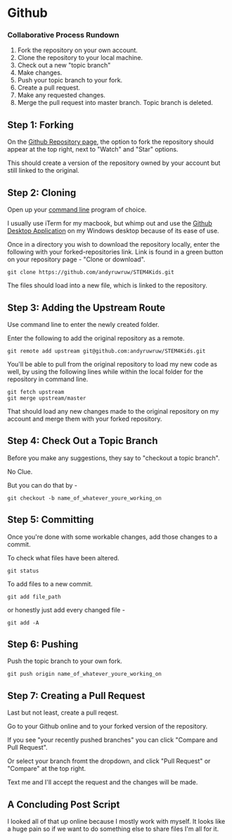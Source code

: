 # Github

### Collaborative Process Rundown

1. Fork the repository on your own account.
2. Clone the repository to your local machine.
3. Check out a new "topic branch"
4. Make changes.
5. Push your topic branch to your fork.
6. Create a pull request.
7. Make any requested changes.
8. Merge the pull request into master branch. Topic branch is deleted. 

## Step 1: Forking

On the [Github Repository page](https://github.com/andyruwruw/STEM4Kids), the option to fork the repository should appear at the top right, next to "Watch" and "Star" options.

This should create a version of the repository owned by your account but still linked to the original.

## Step 2: Cloning

Open up your [command line](./commandprompt.md) program of choice.

I usually use iTerm for my macbook, but whimp out and use the [Github Desktop Application](https://desktop.github.com/) on my Windows desktop because of its ease of use.

Once in a directory you wish to download the repository locally, enter the following with your forked-repositories link. Link is found in a green button on your repository page - "Clone or download".

```
git clone https://github.com/andyruwruw/STEM4Kids.git
```

The files should load into a new file, which is linked to the repository.

## Step 3: Adding the Upstream Route

Use command line to enter the newly created folder.

Enter the following to add the original repository as a remote.

```
git remote add upstream git@github.com:andyruwruw/STEM4Kids.git
```

You'll be able to pull from the original repository to load my new code as well, by using the following lines while within the local folder for the repository in command line.

```
git fetch upstream
git merge upstream/master
```

That should load any new changes made to the original repository on my account and merge them with your forked repository.

## Step 4: Check Out a Topic Branch

Before you make any suggestions, they say to "checkout a topic branch".

No Clue.

But you can do that by -

```
git checkout -b name_of_whatever_youre_working_on
```

## Step 5: Committing

Once you're done with some workable changes, add those changes to a commit.

To check what files have been altered.
```
git status
```
To add files to a new commit.
```
git add file_path
```
or honestly just add every changed file -
```
git add -A
```

## Step 6: Pushing

Push the topic branch to your own fork.

```
git push origin name_of_whatever_youre_working_on
```

## Step 7: Creating a Pull Request

Last but not least, create a pull reqest.

Go to your Github online and to your forked version of the repository.

If you see "your recently pushed branches" you can click "Compare and Pull Request".

Or select your branch fromt the dropdown, and click "Pull Request" or "Compare" at the top right.

Text me and I'll accept the request and the changes will be made.

## A Concluding Post Script
I looked all of that up online because I mostly work with myself. It looks like a huge pain so if we want to do something else to share files I'm all for it.




